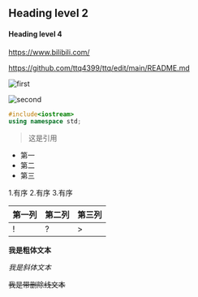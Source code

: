 

## Heading level 2

#### Heading level 4

<https://www.bilibili.com/>

<https://github.com/ttq4399/ttq/edit/main/README.md>

![first](C:\Users\jlu\Desktop\柴犬1.jpg)

![second](https://gimg2.baidu.com/image_search/src=http%3A%2F%2Fimg.kandao.com%2FNewFile%2FUserNewData%2FnewUpload%2F2019042003461770151.jpg&refer=http%3A%2F%2Fimg.kandao.com&app=2002&size=f9999,10000&q=a80&n=0&g=0n&fmt=jpeg?sec=1622006770&t=85492491327ca9dacd678e0dc364c237)

```c++
#include<iostream>
using namespace std;
```
>这是引用

- 第一
- 第二
- 第三

1.有序
2.有序
3.有序

|第一列|第二列|第三列|
|-----|------|-----|
|!|?|>|

**我是粗体文本**

*我是斜体文本*

~~我是带删除线文本~~
